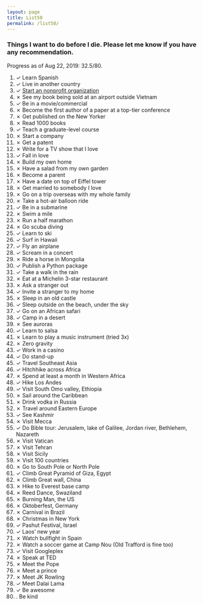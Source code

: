 ```yaml
---
layout: page
title: List50
permalink: /list50/
---
```


 ### Things I want to do before I die. Please let me know if you have any recommendation.<br />
Progress as of Aug 22, 2019: 32.5/80.</p>

<ol>
  <li>✓ Learn Spanish</li>
  <li>✓ Live in another country</li>
  <li>✓ <a href="https://www.facebook.com/FreeHugsVietnam/">Start an nonprofit organization</a></li>
  <li>✗ See my book being sold at an airport outside Vietnam</li>
  <li>✓ Be in a movie/commercial</li>
  <li>✗ Become the first author of a paper at a top-tier conference</li>
  <li>✗ Get published on the New Yorker</li>
  <li>✗ Read 1000 books</li>
  <li>✓ Teach a graduate-level course</li>
  <li>✗ Start a company</li>
  <li>✗ Get a patent</li>
  <li>✗ Write for a TV show that I love</li>
  <li>✓ Fall in love</li>
  <li>✗ Build my own home</li>
  <li>✗ Have a salad from my own garden</li>
  <li>✗ Become a parent</li>
  <li>✗ Have a date on top of Eiffel tower</li>
  <li>✗ Get married to somebody I love</li>
  <li>✗ Go on a trip overseas with my whole family</li>
  <li>✗ Take a hot-air balloon ride</li>
  <li>✓ Be in a submarine</li>
  <li>✗ Swim a mile</li>
  <li>✗ Run a half marathon</li>
  <li>✗ Go scuba diving</li>
  <li>✓ Learn to ski</li>
  <li>✓ Surf in Hawaii</li>
  <li>✓ Fly an airplane</li>
  <li>✓ Scream in a concert</li>
  <li>✗ Ride a horse in Mongolia</li>
  <li>✓ Publish a Python package</li>
  <li>✓ Take a walk in the rain</li>
  <li>✗ Eat at a Michelin 3-star restaurant</li>
  <li>✗ Ask a stranger out</li>
  <li>✓ Invite a stranger to my home</li>
  <li>✗ Sleep in an old castle</li>
  <li>✓ Sleep outside on the beach, under the sky</li>
  <li>✓ Go on an African safari</li>
  <li>✓ Camp in a desert</li>
  <li>✗ See auroras</li>
  <li>✓ Learn to salsa</li>
  <li>✗ Learn to play a music instrument (tried 3x)</li>
  <li>✗ Zero gravity</li>
  <li>✓ Work in a casino</li>
  <li>✓ Do stand-up</li>
  <li>✓ Travel Southeast Asia</li>
  <li>✓ Hitchhike across Africa</li>
  <li>✗ Spend at least a month in Western Africa</li>
  <li>✓ Hike Los Andes</li>
  <li>✓ Visit South Omo valley, Ethiopia</li>
  <li>✗ Sail around the Caribbean</li>
  <li>✗ Drink vodka in Russia</li>
  <li>✗ Travel around Eastern Europe</li>
  <li>✓ See Kashmir</li>
  <li>✗ Visit Mecca</li>
  <li>✓ Do Bible tour: Jerusalem, lake of Galilee, Jordan river, Bethlehem, Nazareth</li>
  <li>✗ Visit Vatican</li>
  <li>✗ Visit Tehran</li>
  <li>✗ Visit Sicily</li>
  <li>✗ Visit 100 countries</li>
  <li>✗ Go to South Pole or North Pole</li>
  <li>✓ Climb Great Pyramid of Giza, Egypt</li>
  <li>✗ Climb Great wall, China</li>
  <li>✗ Hike to Everest base camp</li>
  <li>✗ Reed Dance, Swaziland</li>
  <li>✗ Burning Man, the US</li>
  <li>✗ Oktoberfest, Germany</li>
  <li>✗ Carnival in Brazil</li>
  <li>✗ Christmas in New York</li>
  <li>✓ Pashut Festival, Israel</li>
  <li>✓ Laos’ new year</li>
  <li>✗ Watch bullfight in Spain</li>
  <li>✗ Watch a soccer game at Camp Nou (Old Trafford is fine too)</li>
  <li>✓ Visit Googleplex</li>
  <li>✗ Speak at TED</li>
  <li>✗ Meet the Pope</li>
  <li>✗ Meet a prince</li>
  <li>✗ Meet JK Rowling</li>
  <li>✓ Meet Dalai Lama</li>
  <li>✓ Be awesome</li>
  <li>. Be kind</li>
</ol>
